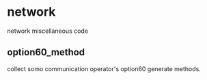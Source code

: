 # network
network miscellaneous code 

## option60_method
collect somo communication operator's option60 generate methods.
